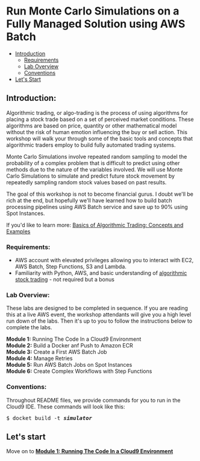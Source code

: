 # Run Monte Carlo Simulations on a Fully Managed Solution using AWS Batch


* [Introduction](#intro)
	* [Requirements](#req)
	* [Lab Overview](#labs)
	* [Conventions](#conventions)
* [Let's Start](#begin)

<a name="intro"></a>
## Introduction:  
Algorithmic trading, or algo-trading is the process of using algorithms for placing a stock trade based on a set of perceived market conditions. These algorithms are based on price, quantity or other mathematical model without the risk of human emotion influencing the buy or sell action. This workshop will walk your through some of the basic tools and concepts that algorithmic traders employ to build fully automated trading systems. 

Monte Carlo Simulations involve repeated random sampling to model the probability of a complex problem that is difficult to predict using other methods due to the nature of the variables involved. We will use Monte Carlo Simulations to simulate and predict future stock movement by repeatedly sampling random stock values based on past results. 

The goal of this workshop is not to become financial gurus. I doubt we'll be rich at the end, but hopefully we'll have learned how to build batch processing pipelines using AWS Batch service and save up to 90% using Spot Instances. 

If you'd like to learn more: [Basics of Algorithmic Trading: Concepts and Examples](https://www.investopedia.com/articles/active-trading/101014/basics-algorithmic-trading-concepts-and-examples.asp)

<a name="req"></a>
### Requirements:  
* AWS account with elevated privileges allowing you to interact with EC2, AWS Batch, Step Functions, S3 and Lambda.
* Familiarity with Python, AWS, and basic understanding of [algorithmic stock trading](http://www.investopedia.com/articles/active-trading/101014/basics-algorithmic-trading-concepts-and-examples.asp)  - not required but a bonus

<a name="Labs"></a>
### Lab Overview:  
These labs are designed to be completed in sequence.  If you are reading this at a live AWS event, the workshop attendants will give you a high level run down of the labs.  Then it's up to you to follow the instructions below to complete the labs.

**Module 1:** Running The Code In a Cloud9 Environment  
**Module 2:** Build a Docker anf Push to Amazon ECR  
**Module 3:** Create a First AWS Batch Job  
**Module 4:** Manage Retries  
**Module 5:** Run AWS Batch Jobs on Spot Instances  
**Module 6:** Create Complex Workflows with Step Functions  

<a name="conventions"></a>
### Conventions:  
Throughout README files, we provide commands for you to run in the Cloud9 IDE. These commands will look like this: 

<pre>
$ docket build -t <b><i>simulator</i></b>
</pre>


<a name="begin"></a>
## Let's start

Move on to [**Module 1: Running The Code In a Cloud9 Environment**](./Module1-RunningTheCodeinTheCloud9/Module1.md)



